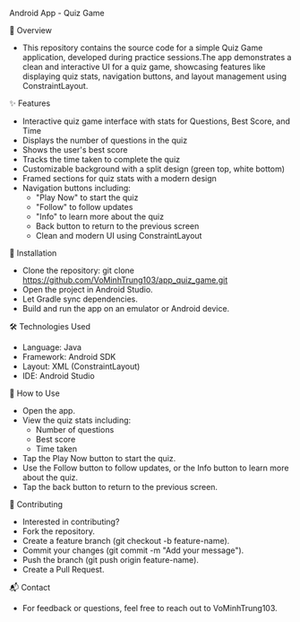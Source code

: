Android App - Quiz Game

🔐 Overview
- This repository contains the source code for a simple Quiz Game application, developed during practice sessions.The app demonstrates a clean and interactive UI for a quiz game, showcasing features like displaying quiz stats, navigation buttons, and layout management using ConstraintLayout.

✨ Features
- Interactive quiz game interface with stats for Questions, Best Score, and Time
- Displays the number of questions in the quiz
- Shows the user's best score
- Tracks the time taken to complete the quiz
- Customizable background with a split design (green top, white bottom)
- Framed sections for quiz stats with a modern design
- Navigation buttons including:
    + "Play Now" to start the quiz
    + "Follow" to follow updates
    + "Info" to learn more about the quiz
    + Back button to return to the previous screen
    + Clean and modern UI using ConstraintLayout

🚀 Installation
- Clone the repository:
git clone https://github.com/VoMinhTrung103/app_quiz_game.git
- Open the project in Android Studio.
- Let Gradle sync dependencies.
- Build and run the app on an emulator or Android device.

🛠️ Technologies Used
- Language: Java
- Framework: Android SDK
- Layout: XML (ConstraintLayout)
- IDE: Android Studio

🧪 How to Use
- Open the app.
- View the quiz stats including:
    + Number of questions
    + Best score
    + Time taken
- Tap the Play Now button to start the quiz.
- Use the Follow button to follow updates, or the Info button to learn more about the quiz.
- Tap the back button to return to the previous screen.

🤝 Contributing
- Interested in contributing?
- Fork the repository.
- Create a feature branch (git checkout -b feature-name).
- Commit your changes (git commit -m "Add your message").
- Push the branch (git push origin feature-name).
- Create a Pull Request.

📬 Contact
- For feedback or questions, feel free to reach out to VoMinhTrung103.
